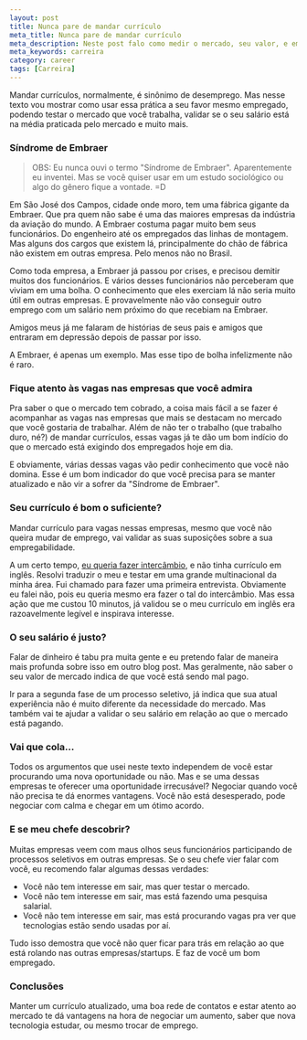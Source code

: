 ```yaml
---
layout: post
title: Nunca pare de mandar currículo
meta_title: Nunca pare de mandar currículo
meta_description: Neste post falo como medir o mercado, seu valor, e empregabilidade.
meta_keywords: carreira
category: career
tags: [Carreira]
---
```


Mandar currículos, normalmente, é sinônimo de desemprego. Mas nesse texto vou 
mostrar como usar essa prática a seu favor mesmo empregado, podendo testar o
mercado que você trabalha, validar se o seu salário está na média praticada
pelo mercado e muito mais.

### Síndrome de Embraer

> OBS: Eu nunca ouvi o termo "Síndrome de Embraer". Aparentemente eu inventei.
> Mas se você quiser usar em um estudo sociológico ou algo do gênero fique a
> vontade. =D

Em São José dos Campos, cidade onde moro, tem uma fábrica gigante da Embraer.
Que pra quem não sabe é uma das maiores empresas da indústria da aviação do
mundo. A Embraer costuma pagar muito bem seus funcionários. Do engenheiro até
os empregados das linhas de montagem. Mas alguns dos cargos que existem lá,
principalmente do chão de fábrica não existem em outras empresa. Pelo menos não
no Brasil.

Como toda empresa, a Embraer já passou por crises, e precisou demitir muitos
dos funcionários. E vários desses funcionários não perceberam que viviam em uma
bolha. O conhecimento que eles exerciam lá não seria muito útil em outras
empresas. E provavelmente não vão conseguir outro emprego com um salário nem
próximo do que recebiam na Embraer.

Amigos meus já me falaram de histórias de seus pais e amigos que entraram em
depressão depois de passar por isso.

A Embraer, é apenas um exemplo. Mas esse tipo de bolha infelizmente não é raro.

### Fique atento às vagas nas empresas que você admira

Pra saber o que o mercado tem cobrado, a coisa mais fácil a se fazer é
acompanhar as vagas nas empresas que mais se destacam no mercado que você
gostaria de trabalhar. Além de não ter o trabalho (que trabalho duro, né?) de
mandar currículos, essas vagas já te dão um bom indício do que o mercado está
exigindo dos empregados hoje em dia.

E obviamente, várias dessas vagas vão pedir conhecimento que você não domina.
Esse é um bom indicador do que você precisa para se manter atualizado e não vir
a sofrer da "Síndrome de Embraer".

### Seu currículo é bom o suficiente?

Mandar currículo para vagas nessas empresas, mesmo que você não queira
mudar de emprego, vai validar as suas suposições sobre a sua empregabilidade.

A um certo tempo,
[eu queria fazer intercâmbio](
    /offtopic/2014/05/24/como-vim-parar-na-alemanha.html
    "Post sobre como fui parar na alemanha"),
e não tinha currículo em inglês. Resolvi traduzir o meu e testar em uma
grande multinacional da minha área. Fui chamado para fazer uma primeira
entrevista. Obviamente eu falei não, pois eu queria mesmo era fazer o tal do
intercâmbio. Mas essa ação que me custou 10 minutos, já validou se o meu
currículo em inglês era razoavelmente legível e inspirava interesse.

### O seu salário é justo?

Falar de dinheiro é tabu pra muita gente e eu pretendo falar de maneira mais
profunda sobre isso em outro blog post. Mas geralmente, não saber o seu valor
de mercado indica de que você está sendo mal pago.

Ir para a segunda fase de um processo seletivo, já indica que sua atual
experiência não é muito diferente da necessidade do mercado. Mas também vai te
ajudar a validar o seu salário em relação ao que o mercado está pagando.

### Vai que cola...

Todos os argumentos que usei neste texto independem de você estar procurando
uma nova oportunidade ou não. Mas e se uma dessas empresas te oferecer uma
oportunidade irrecusável? Negociar quando você não precisa te dá enormes
vantagens. Você não está desesperado, pode negociar com calma e chegar em um
ótimo acordo.

### E se meu chefe descobrir?

Muitas empresas veem com maus olhos seus funcionários participando de processos
seletivos em outras empresas. Se o seu chefe vier falar com você, eu recomendo
falar algumas dessas verdades: 

- Você não tem interesse em sair, mas quer testar o mercado.
- Você não tem interesse em sair, mas está fazendo uma pesquisa salarial.
- Você não tem interesse em sair, mas está procurando vagas pra ver que
tecnologias estão sendo usadas por aí.

Tudo isso demostra que você não quer ficar para trás em relação ao que está
rolando nas outras empresas/startups. E faz de você um bom empregado.

### Conclusões

Manter um currículo atualizado, uma boa rede de contatos e estar atento ao
mercado te dá vantagens na hora de negociar um aumento, saber que nova
tecnologia estudar, ou mesmo trocar de emprego.
